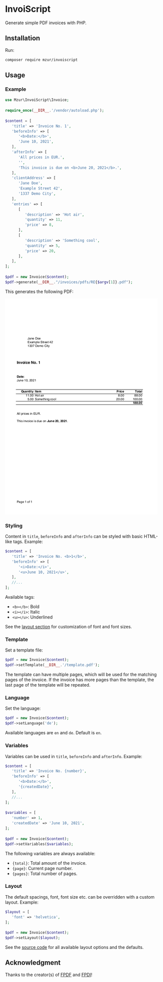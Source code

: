 # InvoiScript

Generate simple PDF invoices with PHP.

## Installation

Run:
```bash
composer require mzur/invoiscript
```

## Usage

### Example

```php
use Mzur\InvoiScript\Invoice;

require_once(__DIR__.'/vendor/autoload.php');

$content = [
   'title' => 'Invoice No. 1',
   'beforeInfo' => [
      '<b>Date:</b>',
      'June 10, 2021',
   ],
   'afterInfo' => [
      'All prices in EUR.',
      '',
      'This invoice is due on <b>June 20, 2021</b>.',
   ],
   'clientAddress' => [
      'Jane Doe',
      'Example Street 42',
      '1337 Demo City',
   ],
   'entries' => [
      [
         'description' => 'Hot air',
         'quantity' => 11,
         'price' => 8,
      ],
      [
         'description' => 'Something cool',
         'quantity' => 5,
         'price' => 20,
      ],
   ],
];

$pdf = new Invoice($content);
$pdf->generate(__DIR__."/invoices/pdfs/RE{$argv[1]}.pdf");
```

This generates the following PDF:

<a href="example/example.pdf"><img src="example/example.png"></a>

### Styling

Content in `title`, `beforeInfo` and `afterInfo` can be styled with basic HTML-like tags. Example:

```php
$content = [
   'title' => 'Invoice No. <b>1</b>',
   'beforeInfo' => [
      '<i>Date:</i>',
      '<u>June 10, 2021</u>',
   ],
   //...
];
```

Available tags:

- `<b></b>`: Bold
- `<i></i>`: Italic
- `<u></u>`: Underlined

See the [layout section](#layout) for customization of font and font sizes.

### Template

Set a template file:

```php
$pdf = new Invoice($content);
$pdf->setTemplate(__DIR__.'/template.pdf');
```

The template can have multiple pages, which will be used for the matching pages of the invoice. If the invoice has more pages than the template, the last page of the template will be repeated.

### Language

Set the language:

```php
$pdf = new Invoice($content);
$pdf->setLanguage('de');
```

Available languages are `en` and `de`. Default is `en`.

### Variables

Variables can be used in `title`, `beforeInfo` and `afterInfo`. Example:

```php
$content = [
   'title' => 'Invoice No. {number}',
   'beforeInfo' => [
      '<b>Date:</b>',
      '{createdDate}',
   ],
   //...
];

$variables = [
   'number' => 1,
   'createdDate' => 'June 10, 2021',
];

$pdf = new Invoice($content);
$pdf->setVariables($variables);
```

The following variables are always available:

- `{total}`: Total amount of the invoice.
- `{page}`: Current page number.
- `{pages}`: Total number of pages.

### Layout

The default spacings, font, font size etc. can be overridden with a custom layout. Example:

```php
$layout = [
   'font' => 'helvetica',
];

$pdf = new Invoice($content);
$pdf->setLayout($layout);
```

See the [source code](src/Invoice.php#L357) for all available layout options and the defaults.

## Acknowledgment

Thanks to the creator(s) of [FPDF](http://www.fpdf.org/) and [FPDI](https://www.setasign.com/products/fpdi/about/)!
